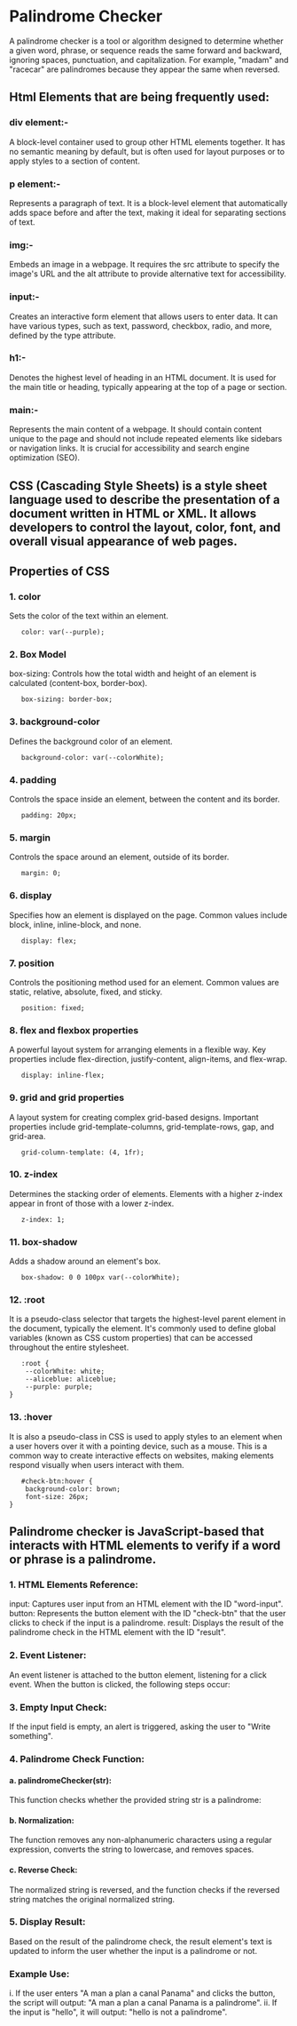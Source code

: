 # Palindrome Checker

A palindrome checker is a tool or algorithm designed to determine whether a given word, phrase, or sequence reads the same forward and backward, ignoring spaces, punctuation, and capitalization. For example, "madam" and "racecar" are palindromes because they appear the same when reversed. 


## Html Elements that are being frequently used:
### div element:-
A block-level container used to group other HTML elements together. It has no semantic meaning by default, but is often used for layout purposes or to apply styles to a section of content.

### p element:-
Represents a paragraph of text. It is a block-level element that automatically adds space before and after the text, making it ideal for separating sections of text.

### img:-
Embeds an image in a webpage. It requires the src attribute to specify the image's URL and the alt attribute to provide alternative text for accessibility.

### input:-
Creates an interactive form element that allows users to enter data. It can have various types, such as text, password, checkbox, radio, and more, defined by the type attribute.

### h1:-
Denotes the highest level of heading in an HTML document. It is used for the main title or heading, typically appearing at the top of a page or section.

### main:-
Represents the main content of a webpage. It should contain content unique to the page and should not include repeated elements like sidebars or navigation links. It is crucial for accessibility and search engine optimization (SEO).

## CSS (Cascading Style Sheets) is a style sheet language used to describe the presentation of a document written in HTML or XML. It allows developers to control the layout, color, font, and overall visual appearance of web pages.

## Properties of CSS

### 1. color
Sets the color of the text within an element.
```
   color: var(--purple);
```
### 2. Box Model
box-sizing: Controls how the total width and height of an element is calculated (content-box, border-box).
```
   box-sizing: border-box;
```
### 3. background-color
Defines the background color of an element.
```
   background-color: var(--colorWhite);
```
### 4. padding
Controls the space inside an element, between the content and its border.
```
   padding: 20px;
```
### 5. margin
Controls the space around an element, outside of its border.
```
   margin: 0;
```
### 6. display
Specifies how an element is displayed on the page. Common values include block, inline, inline-block, and none.
```
   display: flex;
```
### 7. position
Controls the positioning method used for an element. Common values are static, relative, absolute, fixed, and sticky.
```
   position: fixed;
```
### 8. flex and flexbox properties
A powerful layout system for arranging elements in a flexible way. Key properties include flex-direction, justify-content, align-items, and flex-wrap.
```
   display: inline-flex;
```
### 9. grid and grid properties
A layout system for creating complex grid-based designs. Important properties include grid-template-columns, grid-template-rows, gap, and grid-area.
```
   grid-column-template: (4, 1fr);
```
### 10. z-index
Determines the stacking order of elements. Elements with a higher z-index appear in front of those with a lower z-index.
```
   z-index: 1;
```
### 11. box-shadow
Adds a shadow around an element's box.
```
   box-shadow: 0 0 100px var(--colorWhite);
```
### 12. :root 
It is a pseudo-class selector that targets the highest-level parent element in the document, typically the <html> element. It's commonly used to define global variables (known as CSS custom properties) that can be accessed throughout the entire stylesheet.
```
   :root {
    --colorWhite: white;
    --aliceblue: aliceblue;
    --purple: purple;
}
```
### 13. :hover
It is also a pseudo-class in CSS is used to apply styles to an element when a user hovers over it with a pointing device, such as a mouse. This is a common way to create interactive effects on websites, making elements respond visually when users interact with them.
```
   #check-btn:hover {
    background-color: brown;
    font-size: 26px;
}
```
## Palindrome checker is JavaScript-based that interacts with HTML elements to verify if a word or phrase is a palindrome.

### 1. HTML Elements Reference:
input: Captures user input from an HTML element with the ID "word-input".
button: Represents the button element with the ID "check-btn" that the user clicks to check if the input is a palindrome.
result: Displays the result of the palindrome check in the HTML element with the ID "result".

### 2. Event Listener:
An event listener is attached to the button element, listening for a click event. When the button is clicked, the following steps occur:

### 3. Empty Input Check:
If the input field is empty, an alert is triggered, asking the user to "Write something".

### 4. Palindrome Check Function:
#### a. palindromeChecker(str): 
This function checks whether the provided string str is a palindrome:
#### b. Normalization: 
The function removes any non-alphanumeric characters using a regular expression, converts the string to lowercase, and removes spaces.
#### c. Reverse Check:
The normalized string is reversed, and the function checks if the reversed string matches the original normalized string.

### 5. Display Result:
Based on the result of the palindrome check, the result element's text is updated to inform the user whether the input is a palindrome or not.

### Example Use:
i. If the user enters "A man a plan a canal Panama" and clicks the button, the script will output: "A man a plan a canal Panama is a palindrome".
ii. If the input is "hello", it will output: "hello is not a palindrome".
